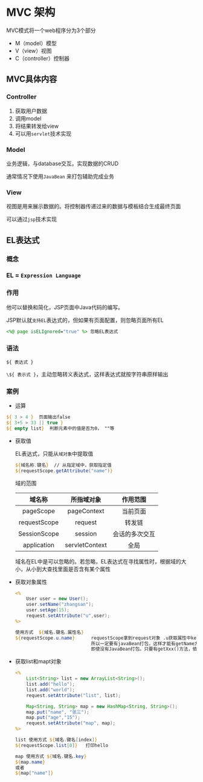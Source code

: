 # MVC 架构

MVC模式将一个web程序分为3个部分

- M（model）模型
- V（view）视图
- C（controller）控制器



## MVC具体内容

### Controller

1. 获取用户数据
2. 调用model
3. 将结果转发给view
4. 可以用``servlet``技术实现



### Model

业务逻辑，与database交互。实现数据的CRUD

通常情况下使用``JavaBean`` 来打包辅助完成业务



### View

视图是用来展示数据的。将控制器传递过来的数据与模板结合生成最终页面

可以通过``jsp``技术实现 



## EL表达式

### 概念

### EL = ``Expression Language``

### 作用 

他可以替换和简化，JSP页面中Java代码的编写。

JSP默认就``支持EL``表达式的，但如果有页面配置，则忽略页面所有EL

```jsp
<%@ page isELIgnored="true" %> 忽略EL表达式
```

### 语法

``${ 表达式 }``

``\${ 表示式 }``，主动忽略转义表达式，这样表达式就按字符串原样输出

### 案例

- 运算

```jsp
${ 3 > 4 }  页面输出false
${ 3+5 > 33 || true }
${ empty list}  判断元素中的值是否为0， ""等
```

- 获取值

    EL表达式，只能从``域对象``中提取值

    ```jsp
    ${域名称.键名}  // 从指定域中，获取指定值
    ${requestScope.getAttribute("name")}
    ```

    域的范围

    |    域名称    |   所指域对象   |    作用范围    |
    | :----------: | :------------: | :------------: |
    |  pageScope   |  pageContext   |    当前页面    |
    | requestScope |    request     |     转发链     |
    | SessionScope |    session     | 会话的多次交互 |
    | application  | servletContext |      全局      |

    域名在EL中是可以忽略的。若忽略，EL表达式在寻找属性时，根据域的大小，从小到大查找里面是否含有某个属性

- 获取对象属性

    ```jsp
    <%
    	User user = new User();
    	user.setName("zhangsan");
    	user.setAge(15);
    	request.setAttribute("u",user);
    %>
    
    使用方式  ${域名.键名.属性名}
    ${requestScope.u.name}      requestScope拿到request对象 .u获取属性中key为u的对象 .name调用属性方法getName
                                所以一定要有javaBean打包，这样才能有getName方法
    							即使没有JavaBean打包。只要有getXxx()方法，依然能调用 u.Xxx
    ```

- 获取list和mapt对象

    ```jsp
    <%
    	List<String> list = new ArrayList<String>();
    	list.add("hello");
    	list.add("world");
    	request.setAttribute("list", list);
    
    	Map<String, String> map = new HashMap<String, String>();
    	map.put("name", "张三");
    	map.put("age","15");
    	request.setAttribute("map", map);
    %>
    
    list 使用方式 ${域名.键名[index]}
    ${requestScope.list[0]}   打印hello
    
    map 使用方式 ${域名.键名.key}
    ${map.name} 
    或者
    ${map["name"]}
    ```

    





